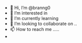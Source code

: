 - 👋 Hi, I’m @branng0 
- 👀 I’m interested in 
- 🌱 I’m currently learning 
- 💞️ I’m looking to collaborate on ..
- 📫 How to reach me .....
- 
<!---
branng0/branng0 is a ✨ special ✨ repository because its `README.md` (this file) appears on your GitHub profile.
You can click the Preview link to take a look at your changes.
--->
